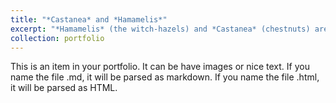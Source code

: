 ```yaml
---
title: "*Castanea* and *Hamamelis*"
excerpt: "*Hamamelis* (the witch-hazels) and *Castanea* (chestnuts) are two classic examples exhibiting the well-known eastern Asian (EA)-eastern North American (ENA) disjunct distribution. Our results showed congruences in phylogenetic inference and divergence time dating between RAD-seq and Hyb-Seq data sets. Check out the details in our MPE paper. <br/><img src='/images/Castanea_Hamamelis.png'>"
collection: portfolio
---
```


This is an item in your portfolio. It can be have images or nice text. If you name the file .md, it will be parsed as markdown. If you name the file .html, it will be parsed as HTML. 
